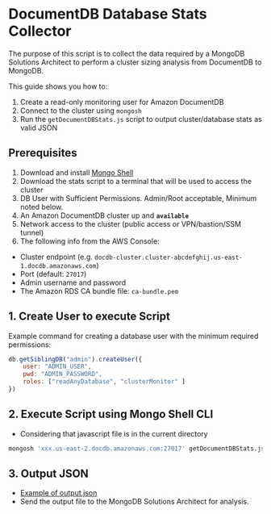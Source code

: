 # DocumentDB Database Stats Collector

The purpose of this script is to collect the data required by a MongoDB Solutions Architect to perform a cluster sizing analysis from DocumentDB to MongoDB.

This guide shows you how to:
1. Create a read-only monitoring user for Amazon DocumentDB
2. Connect to the cluster using `mongosh`
3. Run the `getDocumentDBStats.js` script to output cluster/database stats as valid JSON

## Prerequisites
1. Download and install [Mongo Shell](https://www.mongodb.com/docs/mongodb-shell/)
2. Download the stats script to a terminal that will be used to access the cluster
3. DB User with Sufficient Permissions. Admin/Root acceptable, Minimum noted below.
4. An Amazon DocumentDB cluster up and **`available`**
5. Network access to the cluster (public access or VPN/bastion/SSM tunnel)
6. The following info from the AWS Console:
  - Cluster endpoint (e.g. `docdb-cluster.cluster-abcdefghij.us-east-1.docdb.amazonaws.com`)
  - Port (default: `27017`)
  - Admin username and password
  - The Amazon RDS CA bundle file: `ca-bundle.pem`

## 1.  Create User to execute Script
Example command for creating a database user with the minimum required permissions:
```javascript
db.getSiblingDB("admin").createUser({
    user: "ADMIN_USER",
    pwd: "ADMIN_PASSWORD",
    roles: ["readAnyDatabase", "clusterMonitor" ]
})
```

## 2. Execute Script using Mongo Shell CLI
 * Considering that javascript file is in the current directory
```bash
mongosh 'xxx.us-east-2.docdb.amazonaws.com:27017' getDocumentDBStats.js --tls --tlsCAFile {your-global-bundle.pem} --retryWrites=false --username {username} --password {password} > output.json

```

## 3. Output JSON

* [Example of output.json](output.json)
* Send the output file to the MongoDB Solutions Architect for analysis.